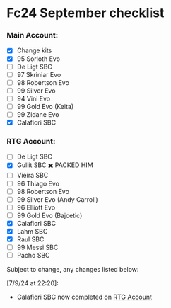 # Fc24 September checklist

### Main Account:
- [x] Change kits
- [x] 95 Sorloth Evo
- [ ] De Ligt SBC
- [ ] 97 Skriniar Evo
- [ ] 98 Robertson Evo
- [ ] 99 Silver Evo
- [ ] 94 Vini Evo
- [ ] 99 Gold Evo (Keita)
- [ ] 99 Zidane Evo
- [x] Calafiori SBC

### RTG Account:
- [ ] De Ligt SBC
- [x] Gullit SBC ✖️ PACKED HIM
- [ ] Vieira SBC
- [ ] 96 Thiago Evo
- [ ] 98 Robertson Evo
- [ ] 99 Silver Evo (Andy Carroll)
- [ ] 96 Elliott Evo
- [ ] 99 Gold Evo (Bajcetic)
- [x] Calafiori SBC
- [x] Lahm SBC
- [x] Raul SBC
- [ ] 99 Messi SBC
- [ ] Pacho SBC

Subject to change, any changes listed below:  

[7/9/24 at 22:20]:
- Calafiori SBC now completed on [RTG Account](#rtg-account)
